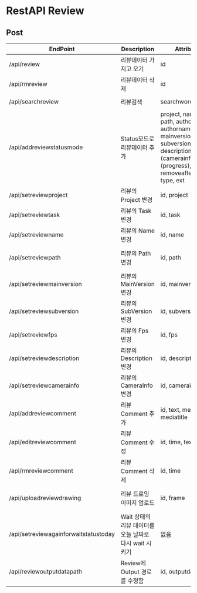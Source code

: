 
# RestAPI Review

## Post

| EndPoint | Description | Attributes | Use case |
| --- | --- | --- | --- |
| /api/review | 리뷰데이터 가지고 오기 | id | `$ curl -X POST -d "id=5f87f82641a789486f3970d1" -H "Authorization: Basic <Token>" https://openpipeline.io/api/review` |
| /api/rmreview | 리뷰데이터 삭제 | id | `$ curl -X POST -d "id=5f87f82641a789486f3970d1" -H "Authorization: Basic <Token>" https://openpipeline.io/api/rmreview` |
| /api/searchreview | 리뷰검색 | searchword | `$ curl -X POST -d "searchword=합성3팀" -H "Authorization: Basic <Token>" https://openpipeline.io/api/searchreview` |
| /api/addreviewstatusmode | Status모드로 리뷰데이터 추가 | project, name, task, path, author, authornamekor mainversion, subversion, description, fps, (camerainfo), (progress), removeafterprocess, type, ext | `$ curl -X POST -d "project=TEMP&name=SS_0010&task=comp&path=test.mov&description=3팀&fps=24&mainversion=1&subversion=1&authornamekor=김한웅&removeafterprocess=false&type=clip&ext=.mp4" -H "Authorization: Basic <Token>" https://openpipeline.io/api/addreview` |
| /api/setreviewproject | 리뷰의 Project 변경 | id, project | `$ curl -X POST -d "id=5f87f82641a789486f3970d1&project=projectname" -H "Authorization: Basic <Token>" https://openpipeline.io/api/setreviewproject` |
| /api/setreviewtask | 리뷰의 Task 변경 | id, task | `$ curl -X POST -d "id=5f87f82641a789486f3970d1&task=task" -H "Authorization: Basic <Token>" https://openpipeline.io/api/setreviewtask` |
| /api/setreviewname | 리뷰의 Name 변경 | id, name | `$ curl -X POST -d "id=5f87f82641a789486f3970d1&name=SS_0010" -H "Authorization: Basic <Token>" https://openpipeline.io/api/setreviewname` 
| /api/setreviewpath | 리뷰의 Path 변경 | id, path | `$ curl -X POST -d "id=5f87f82641a789486f3970d1&path=/show/review/path/reviewdata.mov" -H "Authorization: Basic <Token>" https://openpipeline.io/api/setreviewpath` |
| /api/setreviewmainversion | 리뷰의 MainVersion 변경 | id, mainversion | `$ curl -X POST -d "id=5f87f82641a789486f3970d1&mainversion=1" -H "Authorization: Basic <Token>" https://openpipeline.io/api/setreviewmainversion` |
| /api/setreviewsubversion | 리뷰의 SubVersion 변경 | id, subversion | `$ curl -X POST -d "id=5f87f82641a789486f3970d1&mainversion=1" -H "Authorization: Basic <Token>" https://openpipeline.io/api/setreviewsubversion` |
| /api/setreviewfps | 리뷰의 Fps 변경 | id, fps | `$ curl -X POST -d "id=5f87f82641a789486f3970d1&fps=23.98" -H "Authorization: Basic <Token>" https://openpipeline.io/api/setreviewfps` |
| /api/setreviewdescription | 리뷰의 Description 변경 | id, description | `$ curl -X POST -d "id=5f87f82641a789486f3970d1&description=설명" -H "Authorization: Basic <Token>" https://openpipeline.io/api/setreviewdescription` |
| /api/setreviewcamerainfo | 리뷰의 CameraInfo 변경 | id, camerainfo | `$ curl -X POST -d "id=5f87f82641a789486f3970d1&camerainfo=24mm" -H "Authorization: Basic <Token>" https://openpipeline.io/api/setreviewcamerainfo` |
| /api/addreviewcomment | 리뷰 Comment 추가 | id, text, media, mediatitle | `$ curl -X POST -d "id=5f87f82641a789486f3970d1&text=수정사항&media=/show/drawing.jpg&mediatitle=참고이미지" -H "Authorization: Basic <Token>" https://openpipeline.io/api/addreviewcomment` |
| /api/editreviewcomment | 리뷰 Comment 수정 | id, time, text | `$ curl -X POST -d "id=5f87f82641a789486f3970d1&status=" -H "Authorization: Basic <Token>" https://openpipeline.io/api/editreviewcomment` |
| /api/rmreviewcomment | 리뷰 Comment 삭제 | id, time | `$ curl -X POST -d "id=5f87f82641a789486f3970d1&time=2020-05-21T09:00:00%2B09:00" -H "Authorization: Basic <Token>" https://openpipeline.io/api/rmreviewcomment` |
| /api/uploadreviewdrawing | 리뷰 드로잉 이미지 업로드 | id, frame | `$ curl -X POST -H "Authorization: Basic <Token>" -F  id=5f4edbe16e59c4695abb12d1 -F frame=101 -F "image=@/path/reviewdrawing.png" https://openpipeline.io/api/uploadreviewdrawing`|
| /api/setreviewagainforwaitstatustoday | Wait 상태의 리뷰 데이터를 오늘 날짜로 다시 wait 시키기 | 없음 | `$ curl -X POST -H "Authorization: Basic <Token>" https://openpipeline.io/api/setreviewagainforwaitstatustoday`|
| /api/reviewoutputdatapath | Review에 Output 경로를 수정함 | id, outputdatapath | `$ curl --request PATCH --header "Authorization: Basic <Token>" -d "id=5f87f82641a789486f3970d1&outputdatapath=/review/output/data/path" https://openpipeline.io/api/reviewoutputdatapath` |
